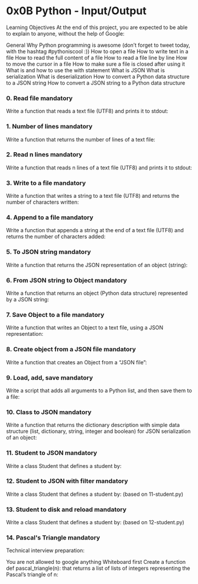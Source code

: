 # 0x0B  Python - Input/Output

Learning Objectives
At the end of this project, you are expected to be able to explain to anyone, without the help of Google:

General
Why Python programming is awesome (don’t forget to tweet today, with the hashtag #pythoniscool :))
How to open a file
How to write text in a file
How to read the full content of a file
How to read a file line by line
How to move the cursor in a file
How to make sure a file is closed after using it
What is and how to use the with statement
What is JSON
What is serialization
What is deserialization
How to convert a Python data structure to a JSON string
How to convert a JSON string to a Python data structure

### 0. Read file mandatory
Write a function that reads a text file (UTF8) and prints it to stdout:

### 1. Number of lines mandatory
Write a function that returns the number of lines of a text file:

### 2. Read n lines mandatory
Write a function that reads n lines of a text file (UTF8) and prints it to stdout:

### 3. Write to a file mandatory
Write a function that writes a string to a text file (UTF8) and returns the number of characters written:

### 4. Append to a file mandatory
Write a function that appends a string at the end of a text file (UTF8) and returns the number of characters added:

###  5. To JSON string mandatory
Write a function that returns the JSON representation of an object (string):

### 6. From JSON string to Object mandatory
Write a function that returns an object (Python data structure) represented by a JSON string:

### 7. Save Object to a file mandatory
Write a function that writes an Object to a text file, using a JSON representation:

### 8. Create object from a JSON file mandatory
Write a function that creates an Object from a “JSON file”:

### 9. Load, add, save mandatory
Write a script that adds all arguments to a Python list, and then save them to a file:

### 10. Class to JSON mandatory
Write a function that returns the dictionary description with simple data structure (list, dictionary, string, integer and boolean) for JSON serialization of an object:

### 11. Student to JSON mandatory
Write a class Student that defines a student by:

### 12. Student to JSON with filter mandatory
Write a class Student that defines a student by: (based on 11-student.py)

### 13. Student to disk and reload mandatory
Write a class Student that defines a student by: (based on 12-student.py)

### 14. Pascal's Triangle mandatory
Technical interview preparation:

You are not allowed to google anything
Whiteboard first
Create a function def pascal_triangle(n): that returns a list of lists of integers representing the Pascal’s triangle of n:
